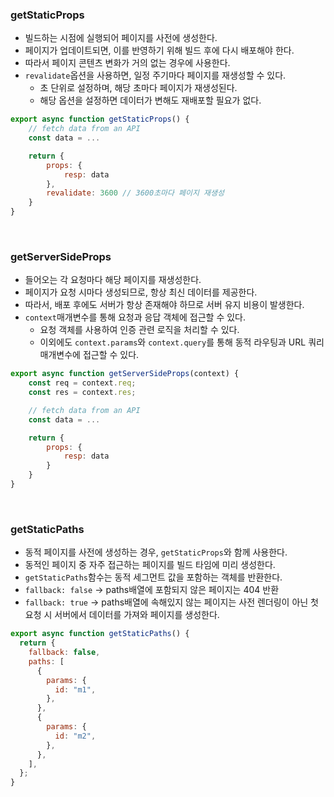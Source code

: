 ### getStaticProps

- 빌드하는 시점에 실행되어 페이지를 사전에 생성한다.
- 페이지가 업데이트되면, 이를 반영하기 위해 빌드 후에 다시 배포해야 한다.
- 따라서 페이지 콘텐츠 변화가 거의 없는 경우에 사용한다.
- `revalidate`옵션을 사용하면, 일정 주기마다 페이지를 재생성할 수 있다.
  - 초 단위로 설정하며, 해당 초마다 페이지가 재생성된다.
  - 해당 옵션을 설정하면 데이터가 변해도 재배포할 필요가 없다.

```jsx
export async function getStaticProps() {
	// fetch data from an API
	const data = ...

	return {
		props: {
			resp: data
		},
		revalidate: 3600 // 3600초마다 페이지 재생성
	}
}
```

<br/>

### getServerSideProps

- 들어오는 각 요청마다 해당 페이지를 재생성한다.
- 페이지가 요청 시마다 생성되므로, 항상 최신 데이터를 제공한다.
- 따라서, 배포 후에도 서버가 항상 존재해야 하므로 서버 유지 비용이 발생한다.
- `context`매개변수를 통해 요청과 응답 객체에 접근할 수 있다.
  - 요청 객체를 사용하여 인증 관련 로직을 처리할 수 있다.
  - 이외에도 `context.params`와 `context.query`를 통해 동적 라우팅과 URL 쿼리 매개변수에 접근할 수 있다.

```jsx
export async function getServerSideProps(context) {
	const req = context.req;
	const res = context.res;

	// fetch data from an API
	const data = ...

	return {
		props: {
			resp: data
		}
	}
}
```

<br/>

### getStaticPaths

- 동적 페이지를 사전에 생성하는 경우, `getStaticProps`와 함께 사용한다.
- 동적인 페이지 중 자주 접근하는 페이지를 빌드 타임에 미리 생성한다.
- `getStaticPaths`함수는 동적 세그먼트 값을 포함하는 객체를 반환한다.
- `fallback: false` → paths배열에 포함되지 않은 페이지는 404 반환
- `fallback: true` → paths배열에 속해있지 않는 페이지는 사전 렌더링이 아닌 첫 요청 시 서버에서 데이터를 가져와 페이지를 생성한다.

```jsx
export async function getStaticPaths() {
  return {
    fallback: false,
    paths: [
      {
        params: {
          id: "m1",
        },
      },
      {
        params: {
          id: "m2",
        },
      },
    ],
  };
}
```
